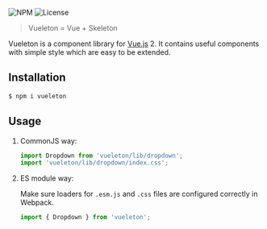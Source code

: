![NPM](https://img.shields.io/npm/v/vueleton.svg)
![License](https://img.shields.io/npm/l/vueleton.svg)

> Vueleton = Vue + Skeleton

Vueleton is a component library for [Vue.js](https://vuejs.org/) 2.
It contains useful components with simple style which are easy to be extended.

Installation
---
``` sh
$ npm i vueleton
```

Usage
---
1. CommonJS way:

   ``` js
   import Dropdown from 'vueleton/lib/dropdown';
   import 'vueleton/lib/dropdown/index.css';
   ```

2. ES module way:

   Make sure loaders for `.esm.js` and `.css` files are configured correctly in Webpack.

   ``` js
   import { Dropdown } from 'vueleton';
   ```
